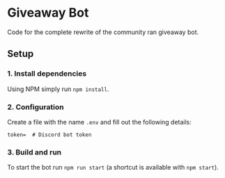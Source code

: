 # Giveaway Bot

Code for the complete rewrite of the community ran giveaway bot.

## Setup

### 1. Install dependencies

Using NPM simply run `npm install`.

### 2. Configuration

Create a file with the name `.env` and fill out the following details:

```env
token=  # Discord bot token
```

### 3. Build and run

To start the bot run `npm run start` (a shortcut is available with `npm start`).
